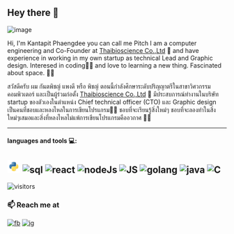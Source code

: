 ## Hey there 👋



![image](https://raw.githubusercontent.com/abhisheknaiidu/abhisheknaiidu/master/code.gif)

Hi, I'm Kantapit Phaengdee you can call me Pitch 
I am a computer engineering and Co-Founder at [Thaibioscience Co.,Ltd](https://dna-center.thaibioscience.com/) 🥩 and have experience in working in my own startup as technical Lead and Graphic design. Interesed in coding👨‍💻 and love to learning a new thing. Fascinated about space. 🤖🚀

สวัสดีครับ ผม กันตพิชญ์ แพงดี หรือ พิชญ์ ตอนนี้กำลังศึกษาระดับปริญญาตรีในสาขาวิศวกรรมคอมพิวเตอร์ และเป็นผู้ร่วมก่อตั้ง [Thaibioscience Co.,Ltd](https://dna-center.thaibioscience.com/)  🥩  มีประสบการณ์ทำงานในบริษัท startup ของตัวเองในตำแหน่ง Chief technical officer (CTO) และ Graphic design เป็นคนที่ชอบและหลงไหลในการเขียนโปรแกรม👨‍💻 ชอบที่จะเรียนรู้สิ่งใหม่ๆ ชอบที่จะลองทำในสิ่งใหม่ๆเสมอและสิ่งที่หลงไหลไม่แพ้การเขียนโปรแกรมคืออวกาศ 🤖🚀

---
#### languages and tools 💻:
<img src="https://raw.githubusercontent.com/github/explore/80688e429a7d4ef2fca1e82350fe8e3517d3494d/topics/python/python.png" alt="python" width="30"/> <img src="https://user-images.githubusercontent.com/46065565/190415050-fb8ad1a2-4a8c-463c-b404-6bd629021d3a.png" alt="sql" width="30"/> <img src="https://user-images.githubusercontent.com/46065565/190415436-25f7cab2-b9da-437a-a06b-6202021c2f6b.png" alt="react" width="30"/> <img src="https://user-images.githubusercontent.com/46065565/190416453-8869c0fc-2220-4e10-bb08-03239cfc412c.png" alt="nodeJs" width="30"/> <img src="https://user-images.githubusercontent.com/46065565/190415480-a8e69325-7f2c-486a-ac3e-044b252a99e1.png" alt="JS" width="30"/> <img src="https://user-images.githubusercontent.com/46065565/190416644-594038e8-63c1-4a79-89c7-1f9d5e149e29.png" alt="golang" width="60"/> <img src="https://user-images.githubusercontent.com/46065565/190416710-1f5fd8f4-7a55-4a56-a9cc-7be0222655f6.png" alt="java" width="60"/> <img src="https://user-images.githubusercontent.com/46065565/190417427-e95cc01c-5429-405b-b6cb-1dc195797c09.png" alt="C" width="30"/>
---
![visitors](https://komarev.com/ghpvc/?username=kantapit123&color=brightgreen)

### 📫 Reach me at
[<img src="https://user-images.githubusercontent.com/46065565/190419854-16e561a6-f8c8-4000-bded-c70d94e1f10f.png" alt="fb" width="40"/>](https://www.facebook.com/pitchty/) [<img src="https://user-images.githubusercontent.com/46065565/190420288-21089596-ca6d-44c4-89fd-3738c54c7515.png" alt="ig" width="40"/>](https://www.instagram.com/pitch.kantapit/)


<!--
**kantapit123/kantapit123** is a ✨ _special_ ✨ repository because its `README.md` (this file) appears on your GitHub profile.

Here are some ideas to get you started:

- 🔭 I’m currently working on ...
- 🌱 I’m currently learning ...
- 👯 I’m looking to collaborate on ...
- 🤔 I’m looking for help with ...
- 💬 Ask me about ...
- 📫 How to reach me: ...
- 😄 Pronouns: ...
- ⚡ Fun fact: ...
update my github profile
-->
